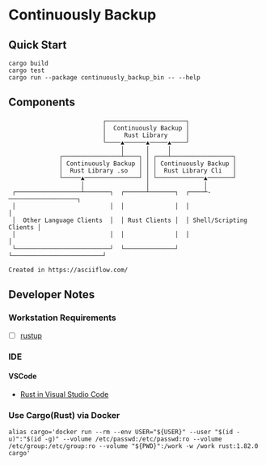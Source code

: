 # Continuously Backup

## Quick Start

```shell
cargo build
cargo test
cargo run --package continuously_backup_bin -- --help
```

## Components

```text
                          ┌──────────────────────┐                           
                          │  Continuously Backup │                           
                          │     Rust Library     │                           
                          └────▲──────▲─────▲────┘                           
                               │      │     │                                
              ┌────────────────┴────┐ │ ┌───┴─────────────────┐              
              │ Continuously Backup │ │ │ Continuously Backup │              
              │  Rust Library .so   │ │ │  Rust Library Cli   │              
              └─────▲───────────────┘ │ └─────────────▲───────┘              
                    │                 │               │                      
 ┌──────────────────┴───────┐  ┌──────┴───────┐  ┌────┴-───────────────────┐ 
 │                          │  │              │  │                         │ 
 │  Other Language Clients  │  │ Rust Clients │  │ Shell/Scripting Clients │ 
 │                          │  │              │  │                         │ 
 └──────────────────────────┘  └──────────────┘  └─────────────────────────┘ 
                                                                             
Created in https://asciiflow.com/
```

## Developer Notes

### Workstation Requirements

- [ ] [rustup](https://rust-lang.github.io/rustup/index.html)

### IDE

#### VSCode

- [Rust in Visual Studio Code](https://code.visualstudio.com/docs/languages/rust)

### Use Cargo(Rust) via Docker

```shell
alias cargo='docker run --rm --env USER="${USER}" --user "$(id -u)":"$(id -g)" --volume /etc/passwd:/etc/passwd:ro --volume /etc/group:/etc/group:ro --volume "${PWD}":/work -w /work rust:1.82.0 cargo'
```
